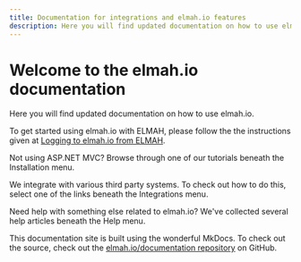 ---title: Documentation for integrations and elmah.io featuresdescription: Here you will find updated documentation on how to use elmah.io. From our different integrations to all of the features available, this is the place to look for help.---# Welcome to the elmah.io documentationHere you will find updated documentation on how to use elmah.io.To get started using elmah.io with ELMAH, please follow the the instructions given at [Logging to elmah.io from ELMAH](logging-to-elmah-io-from-elmah.md).Not using ASP.NET MVC? Browse through one of our tutorials beneath the Installation menu.We integrate with various third party systems. To check out how to do this, select one of the links beneath the Integrations menu.Need help with something else related to elmah.io? We've collected several help articles beneath the Help menu.This documentation site is built using the wonderful MkDocs. To check out the source, check out the [elmah.io/documentation repository](https://github.com/elmahio/documentation) on GitHub.